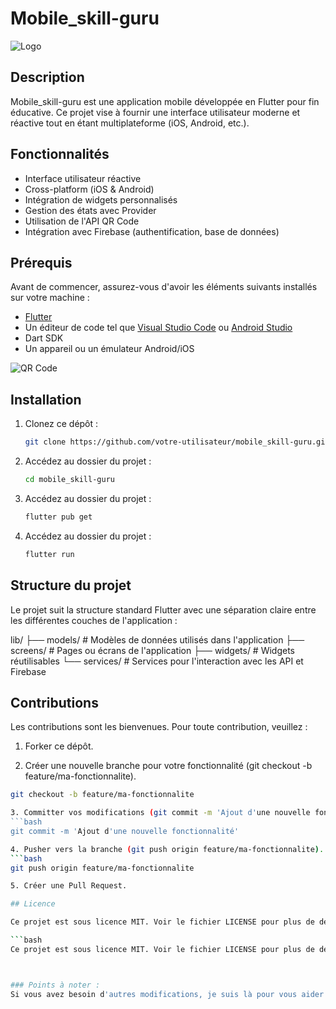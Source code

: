 # Mobile_skill-guru

![Logo](./assets/image/qr-code.png)

## Description

Mobile_skill-guru est une application mobile développée en Flutter pour fin éducative. 
Ce projet vise à fournir une interface utilisateur moderne et réactive tout en étant multiplateforme (iOS, Android, etc.).

## Fonctionnalités

- Interface utilisateur réactive
- Cross-platform (iOS & Android)
- Intégration de widgets personnalisés
- Gestion des états avec Provider
- Utilisation de l'API QR Code
- Intégration avec Firebase (authentification, base de données)

## Prérequis

Avant de commencer, assurez-vous d'avoir les éléments suivants installés sur votre machine :

- [Flutter](https://flutter.dev/docs/get-started/install)
- Un éditeur de code tel que [Visual Studio Code](https://code.visualstudio.com/) ou [Android Studio](https://developer.android.com/studio)
- Dart SDK
- Un appareil ou un émulateur Android/iOS

![QR Code](./assets/image/qr-code.png)

## Installation

1. Clonez ce dépôt :

   ```bash
   git clone https://github.com/votre-utilisateur/mobile_skill-guru.git

2. Accédez au dossier du projet :

   ```bash
   cd mobile_skill-guru

3. Accédez au dossier du projet :

   ```bash
   flutter pub get

4. Accédez au dossier du projet :

   ```bash
   flutter run


## Structure du projet

Le projet suit la structure standard Flutter avec une séparation claire entre les différentes couches de l'application :

lib/
 ├── models/    # Modèles de données utilisés dans l'application
 ├── screens/   # Pages ou écrans de l'application
 ├── widgets/   # Widgets réutilisables
 └── services/  # Services pour l'interaction avec les API et Firebase

## Contributions

Les contributions sont les bienvenues. Pour toute contribution, veuillez :
1. Forker ce dépôt.

2. Créer une nouvelle branche pour votre fonctionnalité (git checkout -b feature/ma-fonctionnalite).
  ```bash
  git checkout -b feature/ma-fonctionnalite

3. Committer vos modifications (git commit -m 'Ajout d'une nouvelle fonctionnalité').
  ```bash
  git commit -m 'Ajout d'une nouvelle fonctionnalité'

4. Pusher vers la branche (git push origin feature/ma-fonctionnalite).
  ```bash
  git push origin feature/ma-fonctionnalite

5. Créer une Pull Request.

## Licence

Ce projet est sous licence MIT. Voir le fichier LICENSE pour plus de détails.

  ```bash
  Ce projet est sous licence MIT. Voir le fichier LICENSE pour plus de détails.



### Points à noter :
Si vous avez besoin d'autres modifications, je suis là pour vous aider !
